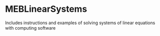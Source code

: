 # MEBLinearSystems
Includes instructions and examples of solving systems of linear equations with computing software
